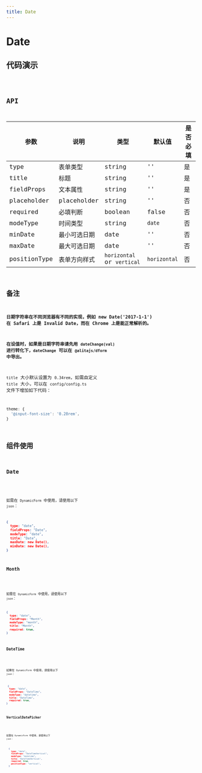 ```yaml
---
title: Date
---
```


# Date

## 代码演示

<code src="./demo/index.tsx" />

## API

| 参数         | 说明         | 类型                       | 默认值       | 是否必填 |
| ------------ | ------------ | -------------------------- | ------------ | -------- |
| type         | 表单类型     | string                     | ''           | 是       |
| title        | 标题         | string                     | ''           | 是       |
| fieldProps   | 文本属性     | string                     | ''           | 是       |
| placeholder  | placeholder  | string                     | ''           | 否       |
| required     | 必填判断     | boolean                    | false        | 否       |
| modeType     | 时间类型     | string                     | `date`       | 否       |
| minDate      | 最小可选日期 | date                       | ''           | 否       |
| maxDate      | 最大可选日期 | date                       | ''           | 否       |
| positionType | 表单方向样式 | `horizontal` or `vertical` | `horizontal` | 否       |

## 备注

**日期字符串在不同浏览器有不同的实现，例如 new Date('2017-1-1') 在 Safari 上是 Invalid Date，而在 Chrome 上是能正常解析的。**

**在设值时，如果是日期字符串请先用 `dateChange(val)` 进行转化下，`dateChange` 可以在 `@alitajs/dform` 中导出。**

`title` 大小默认设置为 `0.34rem`，如需自定义 `title` 大小，可以在 `config/config.ts` 文件下增加如下代码：

```js
theme: {
  '@input-font-size': '0.28rem',
}
```

## 组件使用

### Date

<code src="./demo/date.tsx" />

如需在 `DynamicForm` 中使用，请使用以下 `json`：

```json
{
  type: "date",
  fieldProps: "Date",
  modeType: "date",
  title: "Date",
  maxDate: new Date(),
  minDate: new Date(),
}
```

### Month

<code src="./demo/month.tsx" />

如需在 `DynamicForm` 中使用，请使用以下 `json`：

```json
{
  type: "date",
  fieldProps: "Month",
  modeType: "month",
  title: "Month",
  required: true,
}
```

### DateTime

<code src="./demo/datetime.tsx" />

如需在 `DynamicForm` 中使用，请使用以下 `json`：

```json
 {
  type: "date",
  fieldProps: "DateTime",
  modeType: "datetime",
  title: "DateTime",
  required: true,
}
```

### VerticalDatePicker

<code src="./demo/verticalDatePicker.tsx" />

如需在 `DynamicForm` 中使用，请使用以下 `json`：

```json
  {
    type: "date",
    fieldProps: "DateTimeVertical",
    modeType: "datetime",
    title: "DateTimeVertical",
    required: true,
    positionType: "vertical",
  }
```
